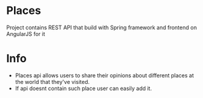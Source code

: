 # Places
Project contains REST API that build with Spring framework and frontend on AngularJS for it
# Info
- Places api allows users to share their opinions about different places at the world that they've visited. 
- If api doesnt contain such place user can easily add it. 
